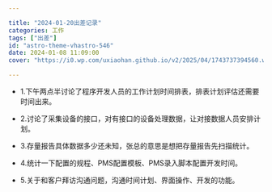 ```yaml
---

title: "2024-01-20出差记录"
categories: 工作
tags: ["出差"]
id: "astro-theme-vhastro-546"
date: 2024-01-08 11:09:00
cover: "https://i0.wp.com/uxiaohan.github.io/v2/2025/04/1743737394560.webp"

---
```

+ 1.下午两点半讨论了程序开发人员的工作计划时间排表，排表计划评估还需要时间出来。

+ 2.讨论了采集设备的接口，对有接口的设备处理数据，让对接数据人员安排计划。

+ 3.存量报告具体数据多少还未知，张总的意思是想把存量报告先扫描统计。

+  4.统计一下配置的规程、PMS配置模板、PMS录入脚本配置开发时间。

+ 5.关于和客户拜访沟通问题，沟通时间计划、界面操作、开发的功能。